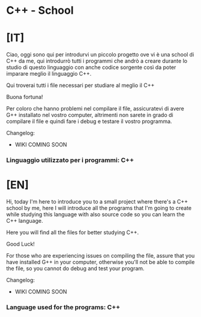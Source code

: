# C++ - School

# [IT]

Ciao, oggi sono qui per introdurvi un piccolo progetto ove vi è una school di C++ da me, qui introdurrò tutti i programmi che andrò a creare durante lo studio di questo linguaggio con anche codice sorgente così da poter imparare meglio il linguaggio C++.

Qui troverai tutti i file necessari per studiare al meglio il C++

Buona fortuna!

Per coloro che hanno problemi nel compilare il file, assicuratevi di avere G++ installato nel vostro computer, altrimenti non sarete in grado di compilare il file e quindi fare i debug e testare il vostro programma.

Changelog:

- WIKI COMING SOON

### Linguaggio utilizzato per i programmi: C++

# [EN]

Hi, today I'm here to introduce you to a small project where there's a C++ school by me, here I will introduce all the programs that I'm going to create while studying this language with also source code so you can learn the C++ language.

Here you will find all the files for better studying C++.

Good Luck!

For those who are experiencing issues on compiling the file, assure that you have installed G++ in your computer, otherwise you'll not be able to compile the file, so you cannot do debug and test your program.

Changelog:

- WIKI COMING SOON

### Language used for the programs: C++

